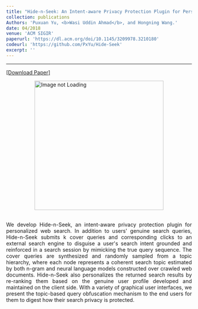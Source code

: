```yaml
---
title: "Hide-n-Seek: An Intent-aware Privacy Protection Plugin for Personalized Web Search"
collection: publications
Authors: 'Puxuan Yu, <b>Wasi Uddin Ahmad</b>, and Hongning Wang.'
date: 04/2018
venue: 'ACM SIGIR'
paperurl: 'https://dl.acm.org/doi/10.1145/3209978.3210180'
codeurl: 'https://github.com/PxYu/Hide-Seek'
excerpt: ''
---
```

---
<a href='https://dl.acm.org/doi/pdf/10.1145/3209978.3210180' target="_blank">[Download Paper]</a>

<div style='display: flex; justify-content: center;'>
<img src='https://wasiahmad.github.io/files/publications/2018/HIDEnSEEK-2.png' alt='Image not Loading' style='height:350px;' 
align='middle'></div><br>

<p align="justify">
We develop Hide-n-Seek, an intent-aware privacy protection plugin for personalized web search. In addition to users' genuine 
search queries, Hide-n-Seek submits k cover queries and corresponding clicks to an external search engine to disguise a user's
search intent grounded and reinforced in a search session by mimicking the true query sequence. The cover queries are 
synthesized and randomly sampled from a topic hierarchy, where each node represents a coherent search topic estimated by 
both n-gram and neural language models constructed over crawled web documents. Hide-n-Seek also personalizes the returned 
search results by re-ranking them based on the genuine user profile developed and maintained on the client side. With a 
variety of graphical user interfaces, we present the topic-based query obfuscation mechanism to the end users for them to 
digest how their search privacy is protected.
</p>
